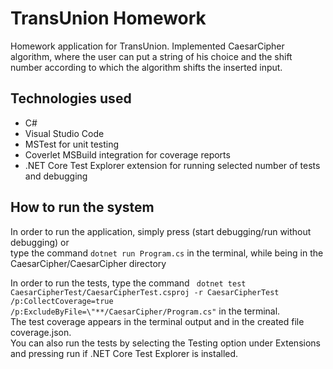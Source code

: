 # TransUnion Homework
Homework application for TransUnion. Implemented CaesarCipher algorithm, where the user can put a string of his choice and the shift number according to which the algorithm shifts the inserted input.

## Technologies used
* C#
* Visual Studio Code
* MSTest for unit testing
* Coverlet MSBuild integration for coverage reports
* .NET Core Test Explorer extension for running selected number of tests and debugging

## How to run the system
In order to run the application, simply press (start debugging/run without debugging) or   
type the command ```dotnet run Program.cs``` in the terminal, while being in the CaesarCipher/CaesarCipher directory

In order to run the tests, type the command ``` dotnet test CaesarCipherTest/CaesarCipherTest.csproj -r CaesarCipherTest /p:CollectCoverage=true  /p:ExcludeByFile=\"**/CaesarCipher/Program.cs"``` in the terminal.  
The test coverage appears in the terminal output and in the created file coverage.json.  
You can also run the tests by selecting the Testing option under Extensions and pressing run if .NET Core Test Explorer is installed.
